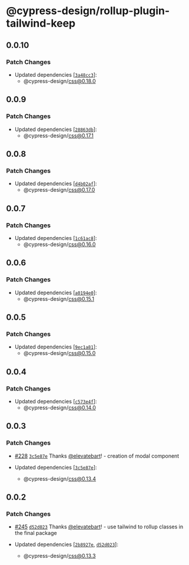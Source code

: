 # @cypress-design/rollup-plugin-tailwind-keep

## 0.0.10

### Patch Changes

- Updated dependencies [[`3a48cc3`](https://github.com/cypress-io/cypress-design/commit/3a48cc327666f1a3b067263a24dd13a3ba1f3b1e)]:
  - @cypress-design/css@0.18.0

## 0.0.9

### Patch Changes

- Updated dependencies [[`28863db`](https://github.com/cypress-io/cypress-design/commit/28863dbcf9dc6a9215583efce0a185133e377fc0)]:
  - @cypress-design/css@0.17.1

## 0.0.8

### Patch Changes

- Updated dependencies [[`d4b02af`](https://github.com/cypress-io/cypress-design/commit/d4b02af4d1698946789f1f24e2d7d5fb776ca3bd)]:
  - @cypress-design/css@0.17.0

## 0.0.7

### Patch Changes

- Updated dependencies [[`1c61ac8`](https://github.com/cypress-io/cypress-design/commit/1c61ac8b242e085c3a6a0c93890110d8b17072fe)]:
  - @cypress-design/css@0.16.0

## 0.0.6

### Patch Changes

- Updated dependencies [[`a0194e0`](https://github.com/cypress-io/cypress-design/commit/a0194e0f045059a64bf1b0b378d4b6b8b12d02f2)]:
  - @cypress-design/css@0.15.1

## 0.0.5

### Patch Changes

- Updated dependencies [[`9ec1a81`](https://github.com/cypress-io/cypress-design/commit/9ec1a81cbe0a136bb8bd74b5af968c41615cefbc)]:
  - @cypress-design/css@0.15.0

## 0.0.4

### Patch Changes

- Updated dependencies [[`c573e4f`](https://github.com/cypress-io/cypress-design/commit/c573e4ff978f6fd98ef8f9967742b062d81fb07f)]:
  - @cypress-design/css@0.14.0

## 0.0.3

### Patch Changes

- [#228](https://github.com/cypress-io/cypress-design/pull/228) [`3c5e87e`](https://github.com/cypress-io/cypress-design/commit/3c5e87e56937be486c10c928170ee7b64eb622c6) Thanks [@elevatebart](https://github.com/elevatebart)! - creation of modal component

- Updated dependencies [[`3c5e87e`](https://github.com/cypress-io/cypress-design/commit/3c5e87e56937be486c10c928170ee7b64eb622c6)]:
  - @cypress-design/css@0.13.4

## 0.0.2

### Patch Changes

- [#245](https://github.com/cypress-io/cypress-design/pull/245) [`d52d023`](https://github.com/cypress-io/cypress-design/commit/d52d02301bb851d514661a8c258d0c4ae5baf171) Thanks [@elevatebart](https://github.com/elevatebart)! - use tailwind to rollup classes in the final package

- Updated dependencies [[`2b8927e`](https://github.com/cypress-io/cypress-design/commit/2b8927e6b6ee395d63a1b12e11c57888ee43940e), [`d52d023`](https://github.com/cypress-io/cypress-design/commit/d52d02301bb851d514661a8c258d0c4ae5baf171)]:
  - @cypress-design/css@0.13.3
